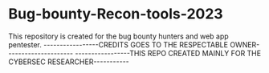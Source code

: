 # Bug-bounty-Recon-tools-2023
This repository is created for the bug bounty hunters and web app pentester.
-----------------CREDITS GOES TO THE RESPECTABLE OWNER---------------------
-----------------THIS REPO CREATED MAINLY FOR THE CYBERSEC RESEARCHER-----------
